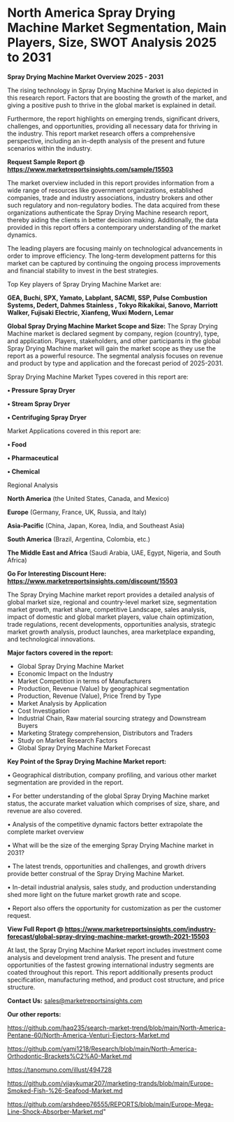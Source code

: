 # North America Spray Drying Machine Market Segmentation, Main Players, Size, SWOT Analysis 2025 to 2031

<Strong> Spray Drying Machine Market Overview 2025 - 2031</strong>

The rising technology in Spray Drying Machine Market is also depicted in this research report. Factors that are boosting the growth of the market, and giving a positive push to thrive in the global market is explained in detail.

Furthermore, the report highlights on emerging trends, significant drivers, challenges, and opportunities, providing all necessary data for thriving in the industry. This report market research offers a comprehensive perspective, including an in-depth analysis of the present and future scenarios within the industry.

<strong>Request Sample Report @ <a href=https://www.marketreportsinsights.com/sample/15503>https://www.marketreportsinsights.com/sample/15503</a></strong>

The market overview included in this report provides information from a wide range of resources like government organizations, established companies, trade and industry associations, industry brokers and other such regulatory and non-regulatory bodies. The data acquired from these organizations authenticate the Spray Drying Machine research report, thereby aiding the clients in better decision making. Additionally, the data provided in this report offers a contemporary understanding of the market dynamics.

The leading players are focusing mainly on technological advancements in order to improve efficiency. The long-term development patterns for this market can be captured by continuing the ongoing process improvements and financial stability to invest in the best strategies.

Top Key players of Spray Drying Machine Market are:

<strong>GEA, Buchi, SPX, Yamato, Labplant, SACMI, SSP, Pulse Combustion Systems, Dedert, Dahmes Stainless , Tokyo Rikakikai, Sanovo, Marriott Walker, Fujisaki Electric, Xianfeng, Wuxi Modern, Lemar</strong>

<strong><b>Global Spray Drying Machine Market Scope and Size:</b></strong>
The Spray Drying Machine market is declared segment by company, region (country), type, and application. Players, stakeholders, and other participants in the global Spray Drying Machine market will gain the market scope as they use the report as a powerful resource. The segmental analysis focuses on revenue and product by type and application and the forecast period of 2025-2031.

Spray Drying Machine Market Types covered in this report are:

<strong>• Pressure Spray Dryer

• Stream Spray Dryer

• Centrifuging Spray Dryer</strong>

Market Applications covered in this report are:

<strong>• Food

• Pharmaceutical

• Chemical</strong> 

Regional Analysis

<strong>North America</strong> (the United States, Canada, and Mexico)

<strong>Europe</strong> (Germany, France, UK, Russia, and Italy)

<strong>Asia-Pacific</strong> (China, Japan, Korea, India, and Southeast Asia)

<strong>South America</strong> (Brazil, Argentina, Colombia, etc.)

<strong>The Middle East and Africa</strong> (Saudi Arabia, UAE, Egypt, Nigeria, and South Africa)

<strong>Go For Interesting Discount Here: <a href=https://www.marketreportsinsights.com/discount/15503>https://www.marketreportsinsights.com/discount/15503</a></strong>

The Spray Drying Machine market report provides a detailed analysis of global market size, regional and country-level market size, segmentation market growth, market share, competitive Landscape, sales analysis, impact of domestic and global market players, value chain optimization, trade regulations, recent developments, opportunities analysis, strategic market growth analysis, product launches, area marketplace expanding, and technological innovations.

<strong><b>Major factors covered in the report:</b></strong>
<ul>
  <li>Global Spray Drying Machine Market </li>
  <li>Economic Impact on the Industry</li>
  <li>Market Competition in terms of Manufacturers</li>
  <li>Production, Revenue (Value) by geographical segmentation</li>
  <li>Production, Revenue (Value), Price Trend by Type</li>
  <li>Market Analysis by Application</li>
  <li>Cost Investigation</li>
  <li>Industrial Chain, Raw material sourcing strategy and Downstream Buyers</li>
  <li>Marketing Strategy comprehension, Distributors and Traders</li>
  <li>Study on Market Research Factors</li>
  <li>Global Spray Drying Machine Market Forecast</li>
</ul>

<strong><b>Key Point of the Spray Drying Machine Market report:</b></strong>

• Geographical distribution, company profiling, and various other market segmentation are provided in the report.

• For better understanding of the global Spray Drying Machine market status, the accurate market valuation which comprises of size, share, and revenue are also covered.

• Analysis of the competitive dynamic factors better extrapolate the complete market overview

• What will be the size of the emerging Spray Drying Machine market in 2031?

• The latest trends, opportunities and challenges, and growth drivers provide better construal of the Spray Drying Machine Market.

• In-detail industrial analysis, sales study, and production understanding shed more light on the future market growth rate and scope.

• Report also offers the opportunity for customization as per the customer request.

<strong><b>View Full Report @ <a href=https://www.marketreportsinsights.com/industry-forecast/global-spray-drying-machine-market-growth-2021-15503>https://www.marketreportsinsights.com/industry-forecast/global-spray-drying-machine-market-growth-2021-15503</a></b></strong>


At last, the Spray Drying Machine Market report includes investment come analysis and development trend analysis. The present and future opportunities of the fastest growing international industry segments are coated throughout this report. This report additionally presents product specification, manufacturing method, and product cost structure, and price structure.

<strong>Contact Us:</strong>
sales@marketreportsinsights.com

<strong>Our other reports:</strong>

<a href=https://github.com/haq235/search-market-trend/blob/main/North-America-Pentane-60/North-America-Venturi-Ejectors-Market.md>https://github.com/haq235/search-market-trend/blob/main/North-America-Pentane-60/North-America-Venturi-Ejectors-Market.md</a>

<a href=https://github.com/yami1218/Research/blob/main/North-America-Orthodontic-Brackets%C2%A0-Market.md>https://github.com/yami1218/Research/blob/main/North-America-Orthodontic-Brackets%C2%A0-Market.md</a>

<a href=https://tanomuno.com/illust/494728>https://tanomuno.com/illust/494728</a>

<a href=https://github.com/vijaykumar207/marketing-trands/blob/main/Europe-Smoked-Fish-%26-Seafood-Market.md>https://github.com/vijaykumar207/marketing-trands/blob/main/Europe-Smoked-Fish-%26-Seafood-Market.md</a>

<a href=https://github.com/arshdeep76555/REPORTS/blob/main/Europe-Mega-Line-Shock-Absorber-Market.md>https://github.com/arshdeep76555/REPORTS/blob/main/Europe-Mega-Line-Shock-Absorber-Market.md</a>"
